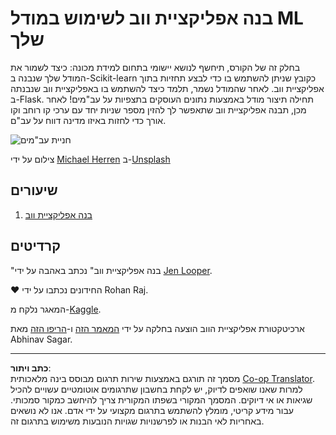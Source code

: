 <!--
CO_OP_TRANSLATOR_METADATA:
{
  "original_hash": "9836ff53cfef716ddfd70e06c5f43436",
  "translation_date": "2025-09-05T19:44:12+00:00",
  "source_file": "3-Web-App/README.md",
  "language_code": "he"
}
-->
# בנה אפליקציית ווב לשימוש במודל ML שלך

בחלק זה של הקורס, תיחשף לנושא יישומי בתחום למידת מכונה: כיצד לשמור את המודל שלך שנבנה ב-Scikit-learn כקובץ שניתן להשתמש בו כדי לבצע תחזיות בתוך אפליקציית ווב. לאחר שהמודל נשמר, תלמד כיצד להשתמש בו באפליקציית ווב שנבנתה ב-Flask. תחילה תיצור מודל באמצעות נתונים העוסקים בתצפיות על עב"מים! לאחר מכן, תבנה אפליקציית ווב שתאפשר לך להזין מספר שניות יחד עם ערכי קו רוחב וקו אורך כדי לחזות באיזו מדינה דווח על עב"ם.

![חניית עב"מים](../../../3-Web-App/images/ufo.jpg)

צילום על ידי <a href="https://unsplash.com/@mdherren?utm_source=unsplash&utm_medium=referral&utm_content=creditCopyText">Michael Herren</a> ב-<a href="https://unsplash.com/s/photos/ufo?utm_source=unsplash&utm_medium=referral&utm_content=creditCopyText">Unsplash</a>

## שיעורים

1. [בנה אפליקציית ווב](1-Web-App/README.md)

## קרדיטים

"בנה אפליקציית ווב" נכתב באהבה על ידי [Jen Looper](https://twitter.com/jenlooper).

♥️ החידונים נכתבו על ידי Rohan Raj.

המאגר נלקח מ-[Kaggle](https://www.kaggle.com/NUFORC/ufo-sightings).

ארכיטקטורת אפליקציית הווב הוצעה בחלקה על ידי [המאמר הזה](https://towardsdatascience.com/how-to-easily-deploy-machine-learning-models-using-flask-b95af8fe34d4) ו-[הריפו הזה](https://github.com/abhinavsagar/machine-learning-deployment) מאת Abhinav Sagar.

---

**כתב ויתור**:  
מסמך זה תורגם באמצעות שירות תרגום מבוסס בינה מלאכותית [Co-op Translator](https://github.com/Azure/co-op-translator). למרות שאנו שואפים לדיוק, יש לקחת בחשבון שתרגומים אוטומטיים עשויים להכיל שגיאות או אי דיוקים. המסמך המקורי בשפתו המקורית צריך להיחשב כמקור סמכותי. עבור מידע קריטי, מומלץ להשתמש בתרגום מקצועי על ידי אדם. אנו לא נושאים באחריות לאי הבנות או לפרשנויות שגויות הנובעות משימוש בתרגום זה.